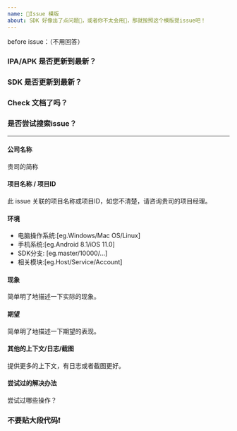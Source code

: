 ```yaml
---
name: 📝Issue 模版
about: SDK 好像出了点问题💢，或者你不太会用🤔，那就按照这个模版提issue吧！
---
```

before issue：（不用回答）
### IPA/APK 是否更新到最新？
### SDK 是否更新到最新？
### Check 文档了吗？
### 是否尝试搜索issue？

---

#### 公司名称

贵司的简称

#### 项目名称 / 项目ID

此 issue 关联的项目名称或项目ID，如您不清楚，请咨询贵司的项目经理。

#### 环境
- 电脑操作系统:[eg.Windows/Mac OS/Linux]
- 手机系统:[eg.Android 8.1/iOS 11.0]
- SDK分支: [eg.master/10000/...]
- 相关模块:[eg.Host/Service/Account]

#### 现象

简单明了地描述一下实际的现象。

#### 期望

简单明了地描述一下期望的表现。

#### 其他的上下文/日志/截图

提供更多的上下文，有日志或者截图更好。

#### 尝试过的解决办法

尝试过哪些操作？

### 不要贴大段代码❗️
